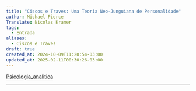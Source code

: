 ```yaml
---
title: "Ciscos e Traves: Uma Teoria Neo-Junguiana de Personalidade"
author: Michael Pierce
Translate: Nicolas Kramer
tags:
  - Entrada
aliases:
  - Ciscos e Traves
draft: true
created_at: 2024-10-09T11:20:54-03:00
updated_at: 2025-02-11T00:30:26-03:00
---
```


[Psicologia_analitica](../../../07/26/atomo/Psicologia_analitica.md)

---


